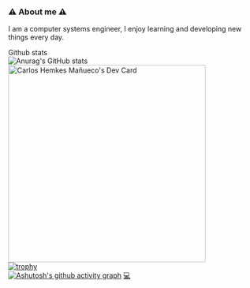 ### ⚠️ About me ⚠️
I am a computer systems engineer, I enjoy learning and developing new things every day.

Github stats
<br>
![Anurag's GitHub stats](https://github-readme-stats.vercel.app/api?username=chemkes1999&show_icons=true&theme=transparent)
<br>
<a href="https://app.daily.dev/carlosshm99"><img src="https://api.daily.dev/devcards/730e51a2505b4e68a2b58348bef6f055.png?r=dpc" width="400" alt="Carlos Hemkes Mañueco's Dev Card"/></a>
<br>
[![trophy](https://github-profile-trophy.vercel.app/?username=chemkes1999&theme=onedark&row=2&column=3)](https://github.com/ryo-ma/github-profile-trophy)
<br>
[![Ashutosh's github activity graph](https://github-readme-activity-graph.vercel.app/graph?username=chemkes1999&theme=tokyo-night	)](https://github.com/ashutosh00710/github-readme-activity-graph)
<a href="https://github.com/Ashutosh00710/github-readme-activity-graph/commits?author=DenverCoder1" title="Code">💻</a>


